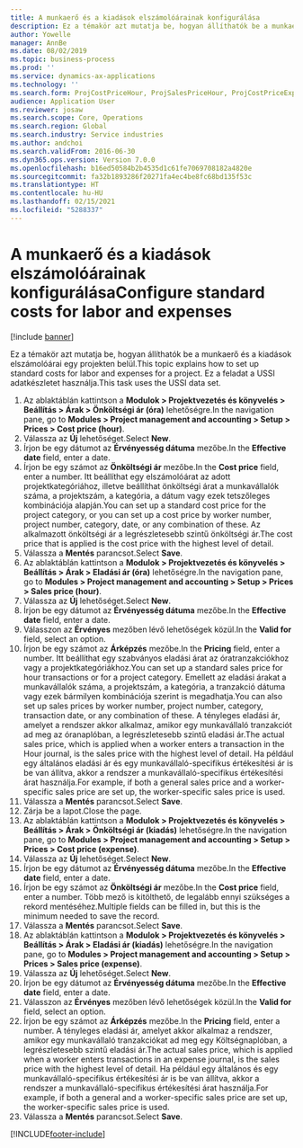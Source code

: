 ```yaml
---
title: A munkaerő és a kiadások elszámolóárainak konfigurálása
description: Ez a témakör azt mutatja be, hogyan állíthatók be a munkaerő és a kiadások elszámolóárai egy projekten belül.
author: Yowelle
manager: AnnBe
ms.date: 08/02/2019
ms.topic: business-process
ms.prod: ''
ms.service: dynamics-ax-applications
ms.technology: ''
ms.search.form: ProjCostPriceHour, ProjSalesPriceHour, ProjCostPriceExpense, ProjSalesPriceCost
audience: Application User
ms.reviewer: josaw
ms.search.scope: Core, Operations
ms.search.region: Global
ms.search.industry: Service industries
ms.author: andchoi
ms.search.validFrom: 2016-06-30
ms.dyn365.ops.version: Version 7.0.0
ms.openlocfilehash: b16ed50584b2b4535d1c61fe7069708182a4820e
ms.sourcegitcommit: fa32b1893286f20271fa4ec4be8fc68bd135f53c
ms.translationtype: HT
ms.contentlocale: hu-HU
ms.lasthandoff: 02/15/2021
ms.locfileid: "5288337"
---
```

# <a name="configure-standard-costs-for-labor-and-expenses"></a><span data-ttu-id="51e6a-103">A munkaerő és a kiadások elszámolóárainak konfigurálása</span><span class="sxs-lookup"><span data-stu-id="51e6a-103">Configure standard costs for labor and expenses</span></span>

[!include [banner](../../includes/banner.md)]

<span data-ttu-id="51e6a-104">Ez a témakör azt mutatja be, hogyan állíthatók be a munkaerő és a kiadások elszámolóárai egy projekten belül.</span><span class="sxs-lookup"><span data-stu-id="51e6a-104">This topic explains how to set up standard costs for labor and expenses for a project.</span></span> <span data-ttu-id="51e6a-105">Ez a feladat a USSI adatkészletet használja.</span><span class="sxs-lookup"><span data-stu-id="51e6a-105">This task uses the USSI data set.</span></span>

1. <span data-ttu-id="51e6a-106">Az ablaktáblán kattintson a **Modulok > Projektvezetés és könyvelés > Beállítás > Árak > Önköltségi ár (óra)** lehetőségre.</span><span class="sxs-lookup"><span data-stu-id="51e6a-106">In the navigation pane, go to **Modules > Project management and accounting > Setup > Prices > Cost price (hour)**.</span></span>
2. <span data-ttu-id="51e6a-107">Válassza az **Új** lehetőséget.</span><span class="sxs-lookup"><span data-stu-id="51e6a-107">Select **New**.</span></span>
3. <span data-ttu-id="51e6a-108">Írjon be egy dátumot az **Érvényesség dátuma** mezőbe.</span><span class="sxs-lookup"><span data-stu-id="51e6a-108">In the **Effective date** field, enter a date.</span></span>
4. <span data-ttu-id="51e6a-109">Írjon be egy számot az **Önköltségi ár** mezőbe.</span><span class="sxs-lookup"><span data-stu-id="51e6a-109">In the **Cost price** field, enter a number.</span></span> <span data-ttu-id="51e6a-110">Itt beállíthat egy elszámolóárat az adott projektkategóriához, illetve beállíthat önköltségi árat a munkavállalók száma, a projektszám, a kategória, a dátum vagy ezek tetszőleges kombinációja alapján.</span><span class="sxs-lookup"><span data-stu-id="51e6a-110">You can set up a standard cost price for the project category, or you can set up a cost price by worker number, project number, category, date, or any combination of these.</span></span> <span data-ttu-id="51e6a-111">Az alkalmazott önköltségi ár a legrészletesebb szintű önköltségi ár.</span><span class="sxs-lookup"><span data-stu-id="51e6a-111">The cost price that is applied is the cost price with the highest level of detail.</span></span>  
5. <span data-ttu-id="51e6a-112">Válassza a **Mentés** parancsot.</span><span class="sxs-lookup"><span data-stu-id="51e6a-112">Select **Save**.</span></span>
6. <span data-ttu-id="51e6a-113">Az ablaktáblán kattintson a **Modulok > Projektvezetés és könyvelés > Beállítás > Árak > Eladási ár (óra)** lehetőségre.</span><span class="sxs-lookup"><span data-stu-id="51e6a-113">In the navigation pane, go to **Modules > Project management and accounting > Setup > Prices > Sales price (hour)**.</span></span>
7. <span data-ttu-id="51e6a-114">Válassza az **Új** lehetőséget.</span><span class="sxs-lookup"><span data-stu-id="51e6a-114">Select **New**.</span></span>
8. <span data-ttu-id="51e6a-115">Írjon be egy dátumot az **Érvényesség dátuma** mezőbe.</span><span class="sxs-lookup"><span data-stu-id="51e6a-115">In the **Effective date** field, enter a date.</span></span>
9. <span data-ttu-id="51e6a-116">Válasszon az **Érvényes** mezőben lévő lehetőségek közül.</span><span class="sxs-lookup"><span data-stu-id="51e6a-116">In the **Valid for** field, select an option.</span></span>
10. <span data-ttu-id="51e6a-117">Írjon be egy számot az **Árképzés** mezőbe.</span><span class="sxs-lookup"><span data-stu-id="51e6a-117">In the **Pricing** field, enter a number.</span></span> <span data-ttu-id="51e6a-118">Itt beállíthat egy szabványos eladási árat az óratranzakciókhoz vagy a projektkategóriákhoz.</span><span class="sxs-lookup"><span data-stu-id="51e6a-118">You can set up a standard sales price for hour transactions or for a project category.</span></span> <span data-ttu-id="51e6a-119">Emellett az eladási árakat a munkavállalók száma, a projektszám, a kategória, a tranzakció dátuma vagy ezek bármilyen kombinációja szerint is megadhatja.</span><span class="sxs-lookup"><span data-stu-id="51e6a-119">You can also set up sales prices by worker number, project number, category, transaction date, or any combination of these.</span></span> <span data-ttu-id="51e6a-120">A tényleges eladási ár, amelyet a rendszer akkor alkalmaz, amikor egy munkavállaló tranzakciót ad meg az óranaplóban, a legrészletesebb szintű eladási ár.</span><span class="sxs-lookup"><span data-stu-id="51e6a-120">The actual sales price, which is applied when a worker enters a transaction in the Hour journal, is the sales price with the highest level of detail.</span></span> <span data-ttu-id="51e6a-121">Ha például egy általános eladási ár és egy munkavállaló-specifikus értékesítési ár is be van állítva, akkor a rendszer a munkavállaló-specifikus értékesítési árat használja.</span><span class="sxs-lookup"><span data-stu-id="51e6a-121">For example, if both a general sales price and a worker-specific sales price are set up, the worker-specific sales price is used.</span></span>  
11. <span data-ttu-id="51e6a-122">Válassza a **Mentés** parancsot.</span><span class="sxs-lookup"><span data-stu-id="51e6a-122">Select **Save**.</span></span>
12. <span data-ttu-id="51e6a-123">Zárja be a lapot.</span><span class="sxs-lookup"><span data-stu-id="51e6a-123">Close the page.</span></span>
13. <span data-ttu-id="51e6a-124">Az ablaktáblán kattintson a **Modulok > Projektvezetés és könyvelés > Beállítás > Árak > Önköltségi ár (kiadás)** lehetőségre.</span><span class="sxs-lookup"><span data-stu-id="51e6a-124">In the navigation pane, go to **Modules > Project management and accounting > Setup > Prices > Cost price (expense)**.</span></span>
14. <span data-ttu-id="51e6a-125">Válassza az **Új** lehetőséget.</span><span class="sxs-lookup"><span data-stu-id="51e6a-125">Select **New**.</span></span>
15. <span data-ttu-id="51e6a-126">Írjon be egy dátumot az **Érvényesség dátuma** mezőbe.</span><span class="sxs-lookup"><span data-stu-id="51e6a-126">In the **Effective date** field, enter a date.</span></span>
16. <span data-ttu-id="51e6a-127">Írjon be egy számot az **Önköltségi ár** mezőbe.</span><span class="sxs-lookup"><span data-stu-id="51e6a-127">In the **Cost price** field, enter a number.</span></span> <span data-ttu-id="51e6a-128">Több mező is kitölthető, de legalább ennyi szükséges a rekord mentéséhez.</span><span class="sxs-lookup"><span data-stu-id="51e6a-128">Multiple fields can be filled in, but this is the minimum needed to save the record.</span></span>  
17. <span data-ttu-id="51e6a-129">Válassza a **Mentés** parancsot.</span><span class="sxs-lookup"><span data-stu-id="51e6a-129">Select **Save**.</span></span>
18. <span data-ttu-id="51e6a-130">Az ablaktáblán kattintson a **Modulok > Projektvezetés és könyvelés > Beállítás > Árak > Eladási ár (kiadás)** lehetőségre.</span><span class="sxs-lookup"><span data-stu-id="51e6a-130">In the navigation pane, go to **Modules > Project management and accounting > Setup > Prices > Sales price (expense)**.</span></span>
19. <span data-ttu-id="51e6a-131">Válassza az **Új** lehetőséget.</span><span class="sxs-lookup"><span data-stu-id="51e6a-131">Select **New**.</span></span>
20. <span data-ttu-id="51e6a-132">Írjon be egy dátumot az **Érvényesség dátuma** mezőbe.</span><span class="sxs-lookup"><span data-stu-id="51e6a-132">In the **Effective date** field, enter a date.</span></span>
21. <span data-ttu-id="51e6a-133">Válasszon az **Érvényes** mezőben lévő lehetőségek közül.</span><span class="sxs-lookup"><span data-stu-id="51e6a-133">In the **Valid for** field, select an option.</span></span>
22. <span data-ttu-id="51e6a-134">Írjon be egy számot az **Árképzés** mezőbe.</span><span class="sxs-lookup"><span data-stu-id="51e6a-134">In the **Pricing** field, enter a number.</span></span> <span data-ttu-id="51e6a-135">A tényleges eladási ár, amelyet akkor alkalmaz a rendszer, amikor egy munkavállaló tranzakciókat ad meg egy Költségnaplóban, a legrészletesebb szintű eladási ár.</span><span class="sxs-lookup"><span data-stu-id="51e6a-135">The actual sales price, which is applied when a worker enters transactions in an expense journal, is the sales price with the highest level of detail.</span></span> <span data-ttu-id="51e6a-136">Ha például egy általános és egy munkavállaló-specifikus értékesítési ár is be van állítva, akkor a rendszer a munkavállaló-specifikus értékesítési árat használja.</span><span class="sxs-lookup"><span data-stu-id="51e6a-136">For example, if both a general and a worker-specific sales price are set up, the worker-specific sales price is used.</span></span>  
23. <span data-ttu-id="51e6a-137">Válassza a **Mentés** parancsot.</span><span class="sxs-lookup"><span data-stu-id="51e6a-137">Select **Save**.</span></span>



[!INCLUDE[footer-include](../../includes/footer-banner.md)]